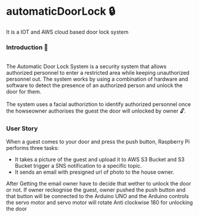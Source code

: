 # automaticDoorLock 🔒
It is a IOT and AWS cloud based door lock system

<h3>Introduction 🚪</h3><br>
The Automatic Door Lock System is a security system that allows authorized personnel to enter a restricted area while keeping unauthorized personnel out. The system works by using a combination of hardware and software to detect the presence of an authorized person and unlock the door for them.<br><br>
The system uses a facial authoriztion to identify authorized personnel once the howseowner authorises the guest the door will unlocked by owner 🔓.

<h3>User Story</h3>
When a guest comes to your door and press the push button, Raspberry Pi performs three tasks:

- It takes a picture of the guest and upload it to AWS S3 Bucket and S3 Bucket trigger a SNS notification to a specific topic.
- It sends an email with presigned url of photo to the house owner.

After Getting the email owner have to decide that wether to unlock the door or not. If owner reckognise the guest, owner pushed the push button and that button will be connected to the Arduino UNO and the Arduino controls the servo motor and servo motor will rotate Anti clockwise 180 for unlocking the door
